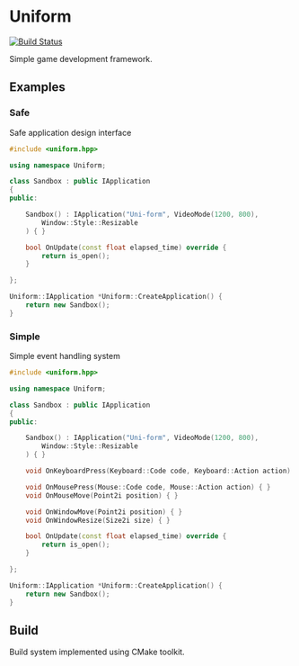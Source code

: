 # Uniform
[![Build Status](https://travis-ci.org/beryll1um/Uniform.svg?branch=master)](https://travis-ci.org/beryll1um/Uniform.svg?branch=master)

Simple game development framework.

## Examples
### Safe
Safe application design interface
```cpp
#include <uniform.hpp>

using namespace Uniform;

class Sandbox : public IApplication
{
public:

    Sandbox() : IApplication("Uni-form", VideoMode(1200, 800),
        Window::Style::Resizable
    ) { }

    bool OnUpdate(const float elapsed_time) override {
        return is_open();
    }

};

Uniform::IApplication *Uniform::CreateApplication() {
    return new Sandbox();
}
```

### Simple
Simple event handling system
```cpp
#include <uniform.hpp>

using namespace Uniform;

class Sandbox : public IApplication
{
public:

    Sandbox() : IApplication("Uni-form", VideoMode(1200, 800),
        Window::Style::Resizable
    ) { }

    void OnKeyboardPress(Keyboard::Code code, Keyboard::Action action) { }

    void OnMousePress(Mouse::Code code, Mouse::Action action) { }
    void OnMouseMove(Point2i position) { }

    void OnWindowMove(Point2i position) { }
    void OnWindowResize(Size2i size) { }

    bool OnUpdate(const float elapsed_time) override {
        return is_open();
    }

};

Uniform::IApplication *Uniform::CreateApplication() {
    return new Sandbox();
}
```

## Build
Build system implemented using CMake toolkit.